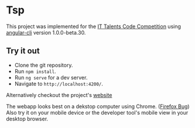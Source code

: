 # Tsp

This project was implemented for the [IT Talents Code Competition](https://www.it-talents.de/foerderung/code-competition/code-competition-02-2017) using [angular-cli](https://github.com/angular/angular-cli) version 1.0.0-beta.30.

## Try it out
* Clone the git repository.
* Run `npm install`.
* Run `ng serve` for a dev server.
* Navigate to `http://localhost:4200/`.

Alternatively checkout the project's [website](https://kimkern.de/tsp)

The webapp looks best on a dekstop computer using Chrome. ([Firefox Bug](https://bugzilla.mozilla.org/show_bug.cgi?id=77790)) Also try it on your mobile device or the developer tool's mobile view in your desktop browser.
